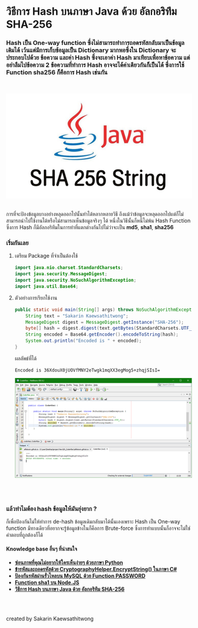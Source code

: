 # วิธีการ Hash บนภาษา Java ด้วย อัลกอริทึม SHA-256

### **Hash** เป็น **One-way function** ซึ่งไม่สามารถทำการถอดรหัสกลับมาเป็นข้อมูลเดิมได้ เว้นแต่มีการเก็บข้อมูลเป็น Dictionary มากพอซึ่งใน Dictionary จะประกอบไปด้วย **ข้อความ** และค่า **Hash** ซึ่งจะเอาค่า **Hash** มาเทียบเพื่อหาข้อความ แต่อย่าลืมไปข้อความ 2 ข้อความที่ทำการ Hash อาจจะได้ค่าเดียวกันก็เป็นได้ ซึ่งการใช้ Function **sha256** ก็คือการ **Hash** เช่นกัน
<br>

![](../../assets/img/Java00.png) 
<br>
<br>

การที่จะป้องข้อมูลบางอย่างหลุดออกไปนั้นทำได้หลากหลายวิธี ถึงแม้ว่าข้อมูลจะหลุดออกไปแต่ก็ไม่สามารถนำไปใช้งานได้หรือไม่สามารถเห็นข้อมูลจริงๆ ได้ หนึ่งในวิธีนั้นก็หนีไม่พ้น Hash Function ซึ่งการ Hash ก็มีอัลกอริทึมในการทำที่แตกต่างกันไปไม่ว่าจะเป็น **md5**, **sha1**, **sha256**

### เริ่มกันเลย
1. เตรียม Package ที่จำเป็นต้องใช้
    ```java
    import java.nio.charset.StandardCharsets;
    import java.security.MessageDigest;
    import java.security.NoSuchAlgorithmException;
    import java.util.Base64;
    ```
1. ตัวอย่างการเรียกใช้งาน 
    ```java
    public static void main(String[] args) throws NoSuchAlgorithmException {
        String text = "Sakarin Kaewsathitwong";
        MessageDigest digest = MessageDigest.getInstance("SHA-256");
        byte[] hash = digest.digest(text.getBytes(StandardCharsets.UTF_8));
        String encoded = Base64.getEncoder().encodeToString(hash);
        System.out.println("Encoded is " + encoded);
    }
    ```
    ผลลัพธ์ที่ได้
    ```
    Encoded is 36XdouX0jUOVfMNY2eTwgk1mqXX3egMog5+zhqjSIsI=
    ```
    ![](../../assets/img/Java01.png)
<br>
<br>

### แล้วทำไมต้อง hash ข้อมูลให้มันยุ่งยาก ?
ก็เพื่อป้องกันไม่ให้ทำการ de-hash ข้อมูลเดิมกลับมาได้นั้นเองเพราะ Hash เป็น One-way function มีทางเดียวที่อยากจะรู้ข้อมูลข้างในก็คือการ Brute-force ซึ่งการทำแบบนั้นก็อาจจะไม่ใช่คำตอบที่ถูกต้องก็ได้

#### Knowledge base อื่นๆ ที่น่าสนใจ
* **[ซ่อนภาพที่คุณไม่อยากให้ใครเห็นง่ายๆ ด้วยภาษา Python](../Python/)**
* **[ข้ารหัสและถอดรหัสด้วย CryptographyHelper.EncryptString() ในภาษา C#](../Csharp/)**
* **[ป้องกันรหัสผ่านรั่วไหลบน MySQL ด้วย Function PASSWORD](../MySQL/)**
* **[Function sha1 บน Node.JS](../JavaScript/)**
* **[วิธีการ Hash บนภาษา Java ด้วย อัลกอริทึม SHA-256](../Java/)**
<br>
<br>

created by Sakarin Kaewsathitwong